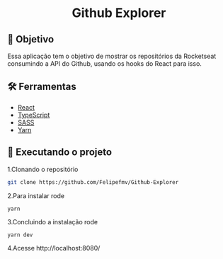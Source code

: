 <div align="center">
	<h1>Github Explorer</h1>
</div>

## :dart: Objetivo

Essa aplicação tem o objetivo de mostrar os repositórios da Rocketseat consumindo a API do Github, usando os hooks do React para isso.

## :hammer_and_wrench: Ferramentas

- [React](https://pt-br.reactjs.org/)
- [TypeScript](https://www.typescriptlang.org/)
- [SASS](https://sass-lang.com/)
- [Yarn](https://yarnpkg.com/)

## :rocket: Executando o projeto

1.Clonando o repositório

```bash
git clone https://github.com/Felipefmv/Github-Explorer
```

2.Para instalar rode

```
yarn
```

3.Concluindo a instalação rode

```
yarn dev
```

4.Acesse http://localhost:8080/
